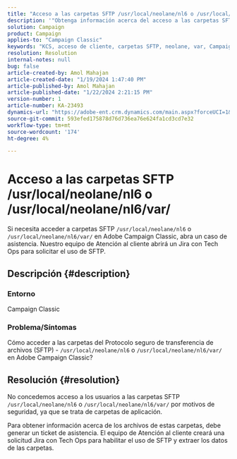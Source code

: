 ```yaml
---
title: "Acceso a las carpetas SFTP /usr/local/neolane/nl6 o /usr/local/neolane/nl6/var/"
description: '"Obtenga información acerca del acceso a las carpetas SFTP /usr/local/neolane/nl6 o /usr/local/neolane/nl6/var/ en Adobe Campaign Classic. Abra un caso de asistencia".'
solution: Campaign
product: Campaign
applies-to: "Campaign Classic"
keywords: "KCS, acceso de cliente, carpetas SFTP, neolane, var, Campaign Classic"
resolution: Resolution
internal-notes: null
bug: false
article-created-by: Amol Mahajan
article-created-date: "1/19/2024 1:47:40 PM"
article-published-by: Amol Mahajan
article-published-date: "1/22/2024 2:21:15 PM"
version-number: 1
article-number: KA-23493
dynamics-url: "https://adobe-ent.crm.dynamics.com/main.aspx?forceUCI=1&pagetype=entityrecord&etn=knowledgearticle&id=0057654c-d1b6-ee11-a569-6045bd006268"
source-git-commit: 593efed175878d76d736ea76e624fa1cd3cd7e32
workflow-type: tm+mt
source-wordcount: '174'
ht-degree: 4%

---
```


# Acceso a las carpetas SFTP /usr/local/neolane/nl6 o /usr/local/neolane/nl6/var/


Si necesita acceder a carpetas SFTP `/usr/local/neolane/nl6` o `/usr/local/neolane/nl6/var/` en Adobe Campaign Classic, abra un caso de asistencia. Nuestro equipo de Atención al cliente abrirá un Jira con Tech Ops para solicitar el uso de SFTP.

## Descripción {#description}


### Entorno

Campaign Classic



### <b>Problema/Síntomas</b>

Cómo acceder a las carpetas del Protocolo seguro de transferencia de archivos (SFTP) - `/usr/local/neolane/nl6` o `/usr/local/neolane/nl6/var/` en Adobe Campaign Classic?


## Resolución {#resolution}


No concedemos acceso a los usuarios a las carpetas SFTP `/usr/local/neolane/nl6` o `/usr/local/neolane/nl6/var/` por motivos de seguridad, ya que se trata de carpetas de aplicación.

Para obtener información acerca de los archivos de estas carpetas, debe generar un ticket de asistencia. El equipo de Atención al cliente creará una solicitud Jira con Tech Ops para habilitar el uso de SFTP y extraer los datos de las carpetas.
